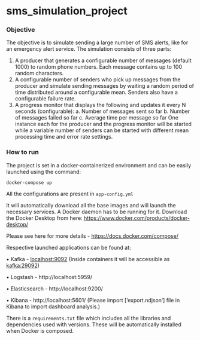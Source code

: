 # sms_simulation_project

### Objective

The objective is to simulate sending a large number of SMS alerts, like for an emergency alert service.
The simulation consists of three parts:
  1. A producer that generates a configurable number of messages (default 1000) to random phone
  numbers. Each message contains up to 100 random characters.
  2. A configurable number of senders who pick up messages from the producer and simulate
  sending messages by waiting a random period of time distributed around a configurable mean.
  Senders also have a configurable failure rate.
  3. A progress monitor that displays the following and updates it every N seconds (configurable):
      a. Number of messages sent so far
      b. Number of messages failed so far
      c. Average time per message so far
One instance each for the producer and the progress monitor will be started while a variable number of
senders can be started with different mean processing time and error rate settings. 
### How to run

The project is set in a docker-containerized environment and can be easily launched using the command:

`docker-compose up` 

All the configurations are present in `app-config.yml`

It will automatically download all the base images and will launch the necessary services. A Docker daemon has to be running for it. 
Download the Docker Desktop from here:
https://www.docker.com/products/docker-desktop/

Please see here for more details - https://docs.docker.com/compose/ 

Respective launched applications can be found at:

•	Kafka - <localhost:9092> (Inside containers it will be accessible as <kafka:29092>)

•	Logstash - http://localhost:5959/ 

•	Elasticsearch - http://localhost:9200/ 

•	Kibana - http://localhost:5601/ (Please import [‘export.ndjson’] file in Kibana to import dashboard analysis.)

There is a `requirements.txt` file which includes all the libraries and dependencies used with versions. These will be automatically installed when Docker is composed.
